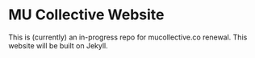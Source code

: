 # MU Collective Website
This is (currently) an in-progress repo for mucollective.co renewal. This website will be built on Jekyll.
